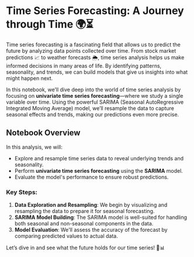 
# Time Series Forecasting: A Journey through Time 🌍⏳

Time series forecasting is a fascinating field that allows us to predict the future by analyzing data points collected over time. From stock market predictions 📈 to weather forecasts 🌦️, time series analysis helps us make informed decisions in many areas of life. By identifying patterns, seasonality, and trends, we can build models that give us insights into what might happen next.

In this notebook, we’ll dive deep into the world of time series analysis by focusing on **univariate time series forecasting**—where we study a single variable over time. Using the powerful SARIMA (Seasonal AutoRegressive Integrated Moving Average) model, we’ll resample the data to capture seasonal effects and trends, making our predictions even more precise.

## Notebook Overview

In this analysis, we will:

- Explore and resample time series data to reveal underlying trends and seasonality.
- Perform **univariate time series forecasting** using the **SARIMA** model.
- Evaluate the model's performance to ensure robust predictions.
  
### Key Steps:
1. **Data Exploration and Resampling**: We begin by visualizing and resampling the data to prepare it for seasonal forecasting.
2. **SARIMA Model Building**: The SARIMA model is well-suited for handling both seasonal and non-seasonal components in the data.
3. **Model Evaluation**: We'll assess the accuracy of the forecast by comparing predicted values to actual data.

Let’s dive in and see what the future holds for our time series! 🚀📊
